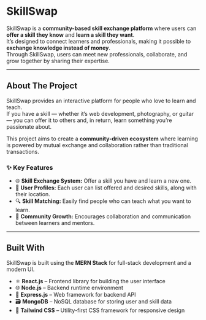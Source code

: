 # SkillSwap

SkillSwap is a **community-based skill exchange platform** where users can **offer a skill they know** and **learn a skill they want**.  
It’s designed to connect learners and professionals, making it possible to **exchange knowledge instead of money**.  
Through SkillSwap, users can meet new professionals, collaborate, and grow together by sharing their expertise.

---

## About The Project

SkillSwap provides an interactive platform for people who love to learn and teach.  
If you have a skill — whether it’s web development, photography, or guitar — you can offer it to others and, in return, learn something you’re passionate about.  

This project aims to create a **community-driven ecosystem** where learning is powered by mutual exchange and collaboration rather than traditional transactions.

### ✨ Key Features

- 🌐 **Skill Exchange System:** Offer a skill you have and learn a new one.  
- 👥 **User Profiles:** Each user can list offered and desired skills, along with their location.  
- 🔍 **Skill Matching:** Easily find people who can teach what you want to learn.  
- 💬 **Community Growth:** Encourages collaboration and communication between learners and mentors.  

---

## Built With

SkillSwap is built using the **MERN Stack** for full-stack development and a modern UI.

- ⚛️ **React.js** – Frontend library for building the user interface  
- 🌐 **Node.js** – Backend runtime environment  
- 🚀 **Express.js** – Web framework for backend API  
- 🗃️ **MongoDB** – NoSQL database for storing user and skill data  
- 🎨 **Tailwind CSS** – Utility-first CSS framework for responsive design  

